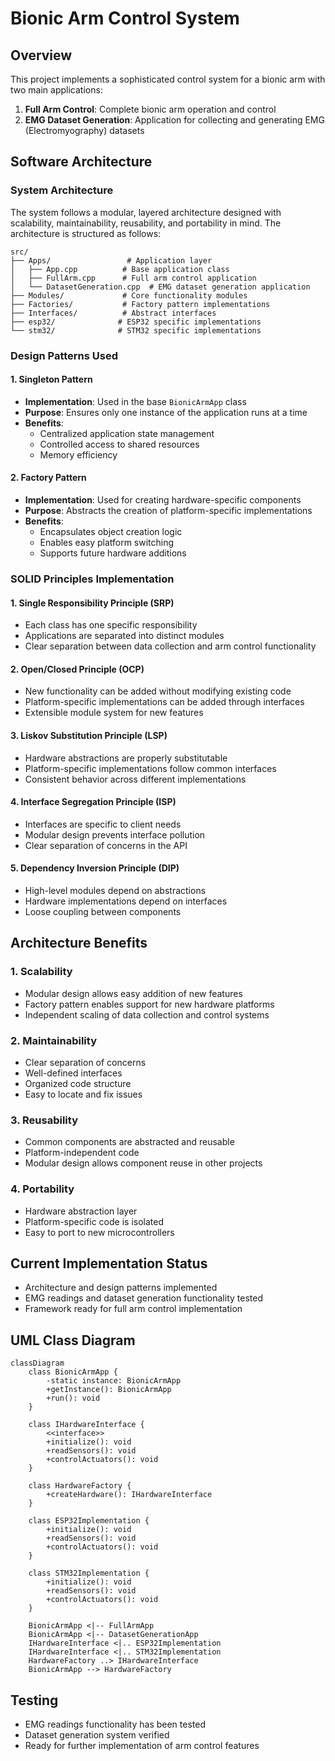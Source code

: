 # Bionic Arm Control System

## Overview
This project implements a sophisticated control system for a bionic arm with two main applications:
1. **Full Arm Control**: Complete bionic arm operation and control
2. **EMG Dataset Generation**: Application for collecting and generating EMG (Electromyography) datasets

## Software Architecture

### System Architecture
The system follows a modular, layered architecture designed with scalability, maintainability, reusability, and portability in mind. The architecture is structured as follows:

```
src/
├── Apps/                 # Application layer
│   ├── App.cpp          # Base application class
│   ├── FullArm.cpp      # Full arm control application
│   └── DatasetGeneration.cpp  # EMG dataset generation application
├── Modules/             # Core functionality modules
├── Factories/           # Factory pattern implementations
├── Interfaces/          # Abstract interfaces
├── esp32/              # ESP32 specific implementations
└── stm32/              # STM32 specific implementations
```

### Design Patterns Used

#### 1. Singleton Pattern
- **Implementation**: Used in the base `BionicArmApp` class
- **Purpose**: Ensures only one instance of the application runs at a time
- **Benefits**:
  - Centralized application state management
  - Controlled access to shared resources
  - Memory efficiency

#### 2. Factory Pattern
- **Implementation**: Used for creating hardware-specific components
- **Purpose**: Abstracts the creation of platform-specific implementations
- **Benefits**:
  - Encapsulates object creation logic
  - Enables easy platform switching
  - Supports future hardware additions

### SOLID Principles Implementation

#### 1. Single Responsibility Principle (SRP)
- Each class has one specific responsibility
- Applications are separated into distinct modules
- Clear separation between data collection and arm control functionality

#### 2. Open/Closed Principle (OCP)
- New functionality can be added without modifying existing code
- Platform-specific implementations can be added through interfaces
- Extensible module system for new features

#### 3. Liskov Substitution Principle (LSP)
- Hardware abstractions are properly substitutable
- Platform-specific implementations follow common interfaces
- Consistent behavior across different implementations

#### 4. Interface Segregation Principle (ISP)
- Interfaces are specific to client needs
- Modular design prevents interface pollution
- Clear separation of concerns in the API

#### 5. Dependency Inversion Principle (DIP)
- High-level modules depend on abstractions
- Hardware implementations depend on interfaces
- Loose coupling between components

## Architecture Benefits

### 1. Scalability
- Modular design allows easy addition of new features
- Factory pattern enables support for new hardware platforms
- Independent scaling of data collection and control systems

### 2. Maintainability
- Clear separation of concerns
- Well-defined interfaces
- Organized code structure
- Easy to locate and fix issues

### 3. Reusability
- Common components are abstracted and reusable
- Platform-independent code
- Modular design allows component reuse in other projects

### 4. Portability
- Hardware abstraction layer
- Platform-specific code is isolated
- Easy to port to new microcontrollers

## Current Implementation Status
- Architecture and design patterns implemented
- EMG readings and dataset generation functionality tested
- Framework ready for full arm control implementation

## UML Class Diagram

```mermaid
classDiagram
    class BionicArmApp {
        -static instance: BionicArmApp
        +getInstance(): BionicArmApp
        +run(): void
    }
    
    class IHardwareInterface {
        <<interface>>
        +initialize(): void
        +readSensors(): void
        +controlActuators(): void
    }
    
    class HardwareFactory {
        +createHardware(): IHardwareInterface
    }
    
    class ESP32Implementation {
        +initialize(): void
        +readSensors(): void
        +controlActuators(): void
    }
    
    class STM32Implementation {
        +initialize(): void
        +readSensors(): void
        +controlActuators(): void
    }
    
    BionicArmApp <|-- FullArmApp
    BionicArmApp <|-- DatasetGenerationApp
    IHardwareInterface <|.. ESP32Implementation
    IHardwareInterface <|.. STM32Implementation
    HardwareFactory ..> IHardwareInterface
    BionicArmApp --> HardwareFactory
```

## Testing
- EMG readings functionality has been tested
- Dataset generation system verified
- Ready for further implementation of arm control features 